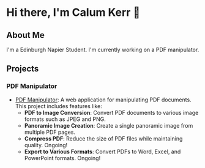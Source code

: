 # Hi there, I'm Calum Kerr 👋

## About Me

I'm a Edinburgh Napier Student. I'm currently working on a PDF manipulator.


## Projects


### PDF Manipulator
- [PDF Manipulator](https://www.snackpdf.com/): A web application for manipulating PDF documents. This project includes features like:
  - **PDF to Image Conversion**: Convert PDF documents to various image formats such as JPEG and PNG.
  - **Panoramic Image Creation**: Create a single panoramic image from multiple PDF pages.
  - **Compress PDF**: Reduce the size of PDF files while maintaining quality. Ongoing!
  - **Export to Various Formats**: Convert PDFs to Word, Excel, and PowerPoint formats. Ongoing!
